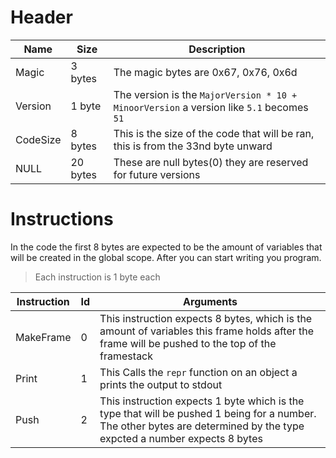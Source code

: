 # Header 
| Name  | Size | Description |
|-------|-------| -----------
|Magic  | 3 bytes     | The magic bytes are 0x67, 0x76, 0x6d|
|Version | 1 byte    |The version is the `MajorVersion * 10 + MinoorVersion` a version like `5.1` becomes `51`|
|CodeSize | 8 bytes   | This is the size of the code that will be ran, this is from the 33nd byte unward|
|NULL| 20 bytes| These are null bytes(0) they are reserved for future versions|


# Instructions 
In the code the first 8 bytes are expected to be the amount of variables that will be created in the global scope. After you can start writing you program. 

> Each instruction is 1 byte each

|Instruction|Id|Arguments|
|-----------|--|---------|
|MakeFrame | 0 | This instruction expects 8 bytes, which is the amount of variables this frame holds after the frame will be pushed to the top of the framestack|
|Print | 1 | This Calls the `repr` function on an object a prints the output to stdout |
|Push | 2 | This instruction expects 1 byte which is the type that will be pushed 1 being for a number. The other bytes are determined by the type expcted a number expects 8 bytes|



